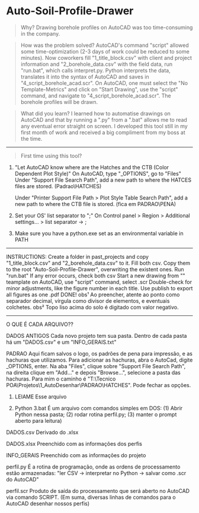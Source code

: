 # Auto-Soil-Profile-Drawer
> Why?
Drawing borehole profiles on AutoCAD was too time-consuming in the company. 

> How was the problem solved?
AutoCAD's command "script" allowed some time-optimization (2-3 days of work could be reduced to some minutes).
Now coworkers fill "1_title_block.csv" with client and project information and "2_borehole_data.csv" with the
field data, run "run.bat", which calls interpret.py. 
Python interprets the data, translates it into the syntax of AutoCAD and saves in "4_script_borehole_acad.scr".
On AutoCAD, one must select the "No Template-Metrics" and click on "Start Drawing", use the "script" command,
and navigate to "4_script_borehole_acad.scr". The borehole profiles will be drawn.

> What did you learn?
I learned how to automatise drawings on AutoCAD and that by running a ".py" from a ".bat" allows me to read 
any eventual error straight on screen. I developed this tool still in my first month of work and received a 
big compliment from my boss at the time.
----------------------------------------------------------------------------------------------------------
> First time using this tool?
1. "Let AutoCAD know where are the Hatches and the CTB (Color Dependent Plot Style)"
On AutoCAD, type "_OPTIONS", go to "Files"
     Under "Support File Search Path", 
             add a new path to where the HATCES files are stored. (Padrao\HATCHES)

     Under "Printer Support File Path > Plot Style Table Search Path",
             add a new path to where the CTB file is stored.   (fica em PADRAO\PENA)

2. Set your OS' list separator to ";"
On Control panel > Region > Additional settings... > list separator -> ;

3. Make sure you have a python.exe set as an environmental variable in PATH
----------------------------------------------------------------------------------------------------------
INSTRUCTIONS:
 Create a folder in past_projects and copy "1_title_block.csv" and "2_borehole_data.csv" to it.
 Fill both csv. Copy them to the root "Auto-Soil-Profile-Drawer\", overwriting the existent ones.
 Run "run.bat"
 If any error occurs, check both csv
 Start a new drawing from "" teamplate on AutoCAD, use "script" command, select .scr
 Double-check for minor adjustments, like the figure number in each title.
 Use publish to export all figures as one .pdf
 DONE!
	obs¹ Ao preencher, atente ao ponto como separador decimal, vírgula como divisor de elementos, e eventuais colchetes.
	obs² Topo liso acima do solo é digitado com valor negativo.

----------------------------------------------------------------------------------------------------------
O QUE É CADA ARQUIVO??

DADOS ANTIGOS
 Cada novo projeto tem sua pasta. Dentro de cada pasta há um "DADOS.csv" e um "INFO_GERAIS.txt"

PADRAO
 Aqui ficam salvos o logo, os padrões de pena para impressão, e as hachuras que utilizamos.
 Para adicionar as hachuras, abra o AutoCad, digite _OPTIONS, enter. Na aba "Files", clique sobre "Support File Search Path", na direita clique em "Add..." e depois "Browse...", selecione a pasta das hachuras.
 Para mim o caminho é "T:\Tecnico POA\Projetos\1_AutoDesenhar\PADRAO\HATCHES". Pode fechar as opções.

1. LEIAME
 Esse arquivo

2. Python 3.bat 
 É um arquivo com comandos simples em DOS: (1) Abrir Python nessa pasta; (2) rodar rotina perfil.py; (3) manter o prompt aberto para leitura)

DADOS.csv
 Derivado do .xlsx

DADOS.xlsx
 Preenchido com as informações dos perfis

INFO_GERAIS
 Preenchido com as informações do projeto

perfil.py
 É a rotina de programação, onde as ordens de processamento estão armazenadas: "ler CSV -> interpretar no Python -> salvar como .scr do AutoCAD"

perfil.scr
 Produto de saída do processamento que será aberto no AutoCAD via comando SCRIPT.
 (Em suma, diversas linhas de comandos para o AutoCAD desenhar nossos perfis)